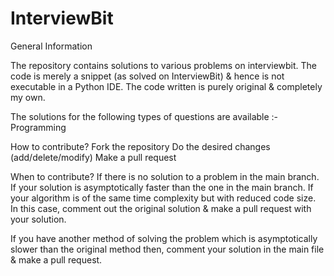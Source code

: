 # InterviewBit

General Information

The repository contains solutions to various problems on interviewbit. The code is merely a snippet (as solved on InterviewBit) & hence is not executable in a Python IDE. 
The code written is purely original & completely my own. 

The solutions for the following types of questions are available :-
Programming

How to contribute?
Fork the repository
Do the desired changes (add/delete/modify)
Make a pull request


When to contribute?
If there is no solution to a problem in the main branch.
If your solution is asymptotically faster than the one in the main branch.
If your algorithm is of the same time complexity but with reduced code size. In this case, comment out the original solution & make a pull request with your solution.

If you have another method of solving the problem which is asymptotically slower than the original method then, comment your solution in the main file & make a pull request.
